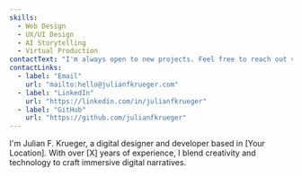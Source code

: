 ```yaml
---
skills:
  - Web Design
  - UX/UI Design
  - AI Storytelling
  - Virtual Production
contactText: "I'm always open to new projects. Feel free to reach out via email."
contactLinks:
  - label: "Email"
    url: "mailto:hello@julianfkrueger.com"
  - label: "LinkedIn"
    url: "https://linkedin.com/in/julianfkrueger"
  - label: "GitHub"
    url: "https://github.com/julianfkrueger"
---
```

<p>I'm Julian F. Krueger, a digital designer and developer based in [Your Location]. With over [X] years of experience, I blend creativity and technology to craft immersive digital narratives.</p>